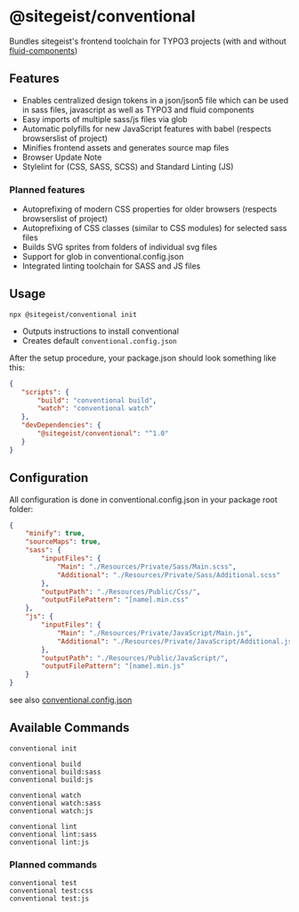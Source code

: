 # @sitegeist/conventional

Bundles sitegeist's frontend toolchain for TYPO3 projects (with and without [fluid-components](https://github.com/sitegeist/fluid-components))

## Features

* Enables centralized design tokens in a json/json5 file which can be used in sass files,
 javascript as well as TYPO3 and fluid components
* Easy imports of multiple sass/js files via glob
* Automatic polyfills for new JavaScript features with babel (respects browserslist of project)
* Minifies frontend assets and generates source map files
* Browser Update Note
* Stylelint for (CSS, SASS, SCSS) and Standard Linting (JS)

### Planned features

* Autoprefixing of modern CSS properties for older browsers (respects browserslist of project)
* Autoprefixing of CSS classes (similar to CSS modules) for selected sass files
* Builds SVG sprites from folders of individual svg files
* Support for glob in conventional.config.json
* Integrated linting toolchain for SASS and JS files

## Usage

```
npx @sitegeist/conventional init
```

* Outputs instructions to install conventional
* Creates default `conventional.config.json`

After the setup procedure, your package.json should look something like this:

```json
{
   "scripts": {
       "build": "conventional build",
       "watch": "conventional watch"
   },
   "devDependencies": {
       "@sitegeist/conventional": "^1.0"
   }
}
```

## Configuration

All configuration is done in conventional.config.json in your package root folder:

```json
{
    "minify": true,
    "sourceMaps": true,
    "sass": {
        "inputFiles": {
            "Main": "./Resources/Private/Sass/Main.scss",
            "Additional": "./Resources/Private/Sass/Additional.scss"
        },
        "outputPath": "./Resources/Public/Css/",
        "outputFilePattern": "[name].min.css"
    },
    "js": {
        "inputFiles": {
            "Main": "./Resources/Private/JavaScript/Main.js",
            "Additional": "./Resources/Private/JavaScript/Additional.js"
        },
        "outputPath": "./Resources/Public/JavaScript/",
        "outputFilePattern": "[name].min.js"
    }
}
```

see also [conventional.config.json](./lib/templates/conventional.config.json)

## Available Commands

```
conventional init

conventional build
conventional build:sass
conventional build:js

conventional watch
conventional watch:sass
conventional watch:js

conventional lint
conventional lint:sass
conventional lint:js
```

### Planned commands

```
conventional test
conventional test:css
conventional test:js
```
